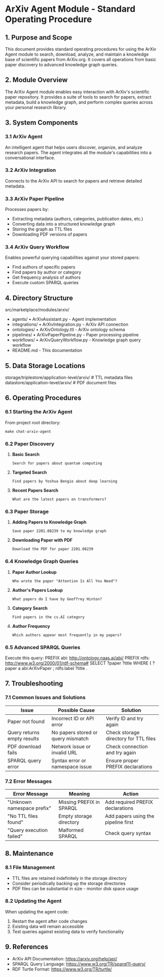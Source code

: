 # ArXiv Agent Module - Standard Operating Procedure

## 1. Purpose and Scope
This document provides standard operating procedures for using the ArXiv Agent module to search, download, analyze, and maintain a knowledge base of scientific papers from ArXiv.org. It covers all operations from basic paper discovery to advanced knowledge graph queries.

## 2. Module Overview
The ArXiv Agent module enables easy interaction with ArXiv's scientific paper repository. It provides a suite of tools to search for papers, extract metadata, build a knowledge graph, and perform complex queries across your personal research library.

## 3. System Components

### 3.1 ArXiv Agent
An intelligent agent that helps users discover, organize, and analyze research papers. The agent integrates all the module's capabilities into a conversational interface.

### 3.2 ArXiv Integration
Connects to the ArXiv API to search for papers and retrieve detailed metadata.

### 3.3 ArXiv Paper Pipeline
Processes papers by:
- Extracting metadata (authors, categories, publication dates, etc.)
- Converting data into a structured knowledge graph
- Storing the graph as TTL files
- Downloading PDF versions of papers

### 3.4 ArXiv Query Workflow
Enables powerful querying capabilities against your stored papers:
- Find authors of specific papers
- Find papers by author or category
- Get frequency analysis of authors
- Execute custom SPARQL queries

## 4. Directory Structure

src/marketplace/modules/arxiv/
- agents/
  • ArXivAssistant.py - Agent implementation
- integrations/
  • ArXivIntegration.py - ArXiv API connection
- ontologies/
  • ArXivOntology.ttl - ArXiv ontology schema
- pipelines/
  • ArXivPaperPipeline.py - Paper processing pipeline
- workflows/
  • ArXivQueryWorkflow.py - Knowledge graph query workflow
- README.md - This documentation

## 5. Data Storage Locations

storage/triplestore/application-level/arxiv/  # TTL metadata files
datastore/application-level/arxiv/            # PDF document files

## 6. Operating Procedures

### 6.1 Starting the ArXiv Agent

From project root directory: 

```
make chat-arxiv-agent
```

### 6.2 Paper Discovery

1. **Basic Search**
   ```
   Search for papers about quantum computing
   ```

2. **Targeted Search**
   ```
   Find papers by Yoshua Bengio about deep learning
   ```
   
3. **Recent Papers Search**
   ```
   What are the latest papers on transformers?
   ```

### 6.3 Paper Storage
1. **Adding Papers to Knowledge Graph**
   ```
   Save paper 2201.08239 to my knowledge graph
   ```
   
2. **Downloading Paper with PDF**
   ```
   Download the PDF for paper 2201.08239
   ```

### 6.4 Knowledge Graph Queries
1. **Paper Author Lookup**
   ```
   Who wrote the paper "Attention Is All You Need"?
   ```

2. **Author's Papers Lookup**
   ```
   What papers do I have by Geoffrey Hinton?
   ```

3. **Category Search**
   ```
   Find papers in the cs.AI category
   ```

4. **Author Frequency**
   ```
   Which authors appear most frequently in my papers?
   ```

### 6.5 Advanced SPARQL Queries
Execute this query:
PREFIX abi: <http://ontology.naas.ai/abi/>
PREFIX rdfs: <http://www.w3.org/2000/01/rdf-schema#>
SELECT ?paper ?title WHERE {
?paper a abi:ArXivPaper ;
rdfs:label ?title .


## 7. Troubleshooting

### 7.1 Common Issues and Solutions

| Issue | Possible Cause | Solution |
|-------|---------------|----------|
| Paper not found | Incorrect ID or API error | Verify ID and try again |
| Query returns empty results | No papers stored or query mismatch | Check storage directory for TTL files |
| PDF download fails | Network issue or invalid URL | Check connection and try again |
| SPARQL query error | Syntax error or namespace issue | Ensure proper PREFIX declarations |

### 7.2 Error Messages

| Error Message | Meaning | Action |
|--------------|---------|--------|
| "Unknown namespace prefix" | Missing PREFIX in SPARQL | Add required PREFIX declarations |
| "No TTL files found" | Empty storage directory | Add papers using the pipeline first |
| "Query execution failed" | Malformed SPARQL | Check query syntax |

## 8. Maintenance

### 8.1 File Management
- TTL files are retained indefinitely in the storage directory
- Consider periodically backing up the storage directories
- PDF files can be substantial in size - monitor disk space usage

### 8.2 Updating the Agent
When updating the agent code:
1. Restart the agent after code changes
2. Existing data will remain accessible
3. Test queries against existing data to verify functionality

## 9. References
- ArXiv API Documentation: https://arxiv.org/help/api/
- SPARQL Query Language: https://www.w3.org/TR/sparql11-query/
- RDF Turtle Format: https://www.w3.org/TR/turtle/